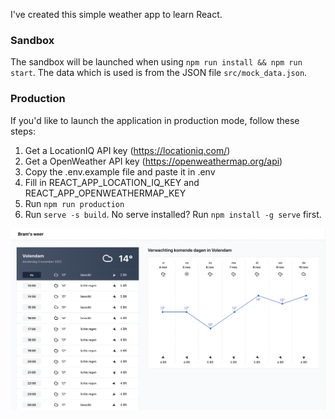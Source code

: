 I've created this simple weather app to learn React.

### Sandbox

The sandbox will be launched when using `npm run install && npm run start`. The data which is used is from the JSON
file `src/mock_data.json`.

### Production

If you'd like to launch the application in production mode, follow these steps:

1. Get a LocationIQ API key (https://locationiq.com/)
2. Get a OpenWeather API key (https://openweathermap.org/api)
3. Copy the .env.example file and paste it in .env
4. Fill in REACT_APP_LOCATION_IQ_KEY and REACT_APP_OPENWEATHERMAP_KEY
5. Run `npm run production`
6. Run `serve -s build`. No serve installed? Run `npm install -g serve` first.

![Screenshot of the app](./src/brams-weather-screenshot.png)
